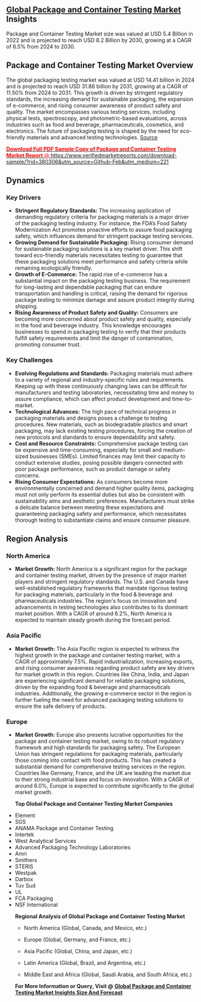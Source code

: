 <h2><a href="https://www.verifiedmarketreports.com/download-sample/?rid=380306&amp;utm_source=Github&amp;utm_medium=221" target="_blank">Global Package and Container Testing Market</a> Insights</h2><p>Package and Container Testing Market size was valued at USD 5.4 Billion in 2022 and is projected to reach USD 8.2 Billion by 2030, growing at a CAGR of 6.5% from 2024 to 2030.</p><p> <h2>Package and Container Testing Market Overview</h2> <p>The global packaging testing market was valued at USD 14.41 billion in 2024 and is projected to reach USD 31.86 billion by 2031, growing at a CAGR of 11.50% from 2024 to 2031. This growth is driven by stringent regulatory standards, the increasing demand for sustainable packaging, the expansion of e-commerce, and rising consumer awareness of product safety and quality. The market encompasses various testing services, including physical tests, spectroscopy, and photometric-based evaluations, across industries such as food and beverage, pharmaceuticals, cosmetics, and electronics. The future of packaging testing is shaped by the need for eco-friendly materials and advanced testing technologies. <a href="https://www.verifiedmarketresearch.com/product/packaging-testing-market/">Source</a></p> <p><a href="https://www.verifiedmarketresearch.com/product/packaging-testing-market/"><p><span class=""><span style="color: #ff0000;"><strong>Download Full PDF Sample Copy of Package and Container Testing Market Report</strong> @ </span><a href="https://www.verifiedmarketreports.com/download-sample/?rid=380306&amp;utm_source=Github-Feb&amp;utm_medium=221" target="_blank">https://www.verifiedmarketreports.com/download-sample/?rid=380306&amp;utm_source=Github-Feb&amp;utm_medium=221</a></span></p></a></p> <h2>Dynamics</h2> <h3>Key Drivers</h3> <ul> <li><strong>Stringent Regulatory Standards:</strong> The increasing application of demanding regulatory criteria for packaging materials is a major driver of the packaging testing industry. For instance, the FDA’s Food Safety Modernization Act promotes proactive efforts to assure food packaging safety, which influences demand for stringent package testing services. </li> <li><strong>Growing Demand for Sustainable Packaging:</strong> Rising consumer demand for sustainable packaging solutions is a key market driver. This shift toward eco-friendly materials necessitates testing to guarantee that these packaging solutions meet performance and safety criteria while remaining ecologically friendly. </li> <li><strong>Growth of E-Commerce:</strong> The rapid rise of e-commerce has a substantial impact on the packaging testing business. The requirement for long-lasting and dependable packaging that can endure transportation and handling is critical, raising the demand for rigorous package testing to minimize damage and assure product integrity during shipping. </li> <li><strong>Rising Awareness of Product Safety and Quality:</strong> Consumers are becoming more concerned about product safety and quality, especially in the food and beverage industry. This knowledge encourages businesses to spend in packaging testing to verify that their products fulfill safety requirements and limit the danger of contamination, promoting consumer trust. </li> </ul> <h3>Key Challenges</h3> <ul> <li><strong>Evolving Regulations and Standards:</strong> Packaging materials must adhere to a variety of regional and industry-specific rules and requirements. Keeping up with these continuously changing laws can be difficult for manufacturers and testing laboratories, necessitating time and money to assure compliance, which can affect product development and time-to-market. </li> <li><strong>Technological Advances:</strong> The high pace of technical progress in packaging materials and designs poses a challenge to testing procedures. New materials, such as biodegradable plastics and smart packaging, may lack existing testing procedures, forcing the creation of new protocols and standards to ensure dependability and safety. </li> <li><strong>Cost and Resource Constraints:</strong> Comprehensive package testing can be expensive and time-consuming, especially for small and medium-sized businesses (SMEs). Limited finances may limit their capacity to conduct extensive studies, posing possible dangers connected with poor package performance, such as product damage or safety concerns. </li> <li><strong>Rising Consumer Expectations:</strong> As consumers become more environmentally concerned and demand higher quality items, packaging must not only perform its essential duties but also be consistent with sustainability aims and aesthetic preferences. Manufacturers must strike a delicate balance between meeting these expectations and guaranteeing packaging safety and performance, which necessitates thorough testing to substantiate claims and ensure consumer pleasure. </li> </ul> <h2>Region Analysis</h2> <h3>North America</h3> <ul> <li><strong>Market Growth:</strong> North America is a significant region for the package and container testing market, driven by the presence of major market players and stringent regulatory standards. The U.S. and Canada have well-established regulatory frameworks that mandate rigorous testing for packaging materials, particularly in the food & beverage and pharmaceuticals industries. The region's focus on innovation and advancements in testing technologies also contributes to its dominant market position. With a CAGR of around 6.2%, North America is expected to maintain steady growth during the forecast period. </li> </ul> <h3>Asia Pacific</h3> <ul> <li><strong>Market Growth:</strong> The Asia Pacific region is expected to witness the highest growth in the package and container testing market, with a CAGR of approximately 7.5%. Rapid industrialization, increasing exports, and rising consumer awareness regarding product safety are key drivers for market growth in this region. Countries like China, India, and Japan are experiencing significant demand for reliable packaging solutions, driven by the expanding food & beverage and pharmaceuticals industries. Additionally, the growing e-commerce sector in the region is further fueling the need for advanced packaging testing solutions to ensure the safe delivery of products. </li> </ul> <h3>Europe</h3> <ul> <li><strong>Market Growth:</strong> Europe also presents lucrative opportunities for the package and container testing market, owing to its robust regulatory framework and high standards for packaging safety. The European Union has stringent regulations for packaging materials, particularly those coming into contact with food products. This has created a substantial demand for comprehensive testing services in the region. Countries like Germany, France, and the UK are leading the market due to their strong industrial base and focus on innovation. With a CAGR of around 6.0%, Europe is expected to contribute significantly to the global market growth. </li</p><p><strong>Top Global Package and Container Testing Market Companies</strong></p><div data-test-id=""><p><li>Element</li><li> SGS</li><li> ANAMA Package and Container Testing</li><li> Intertek</li><li> West Analytical Services</li><li> Advanced Packaging Technology Laboratories</li><li> Amri</li><li> Smithers</li><li> STERIS</li><li> Westpak</li><li> Darbox</li><li> Tuv Sud</li><li> UL</li><li> FCA Packaging</li><li> NSF International</li></p><div><strong>Regional Analysis of&nbsp;Global Package and Container Testing Market</strong></div><ul><li dir="ltr"><p dir="ltr">North America&nbsp;(Global, Canada, and Mexico, etc.)</p></li><li dir="ltr"><p dir="ltr">Europe (Global, Germany, and France, etc.)</p></li><li dir="ltr"><p dir="ltr">Asia Pacific&nbsp;(Global, China, and Japan, etc.)</p></li><li dir="ltr"><p dir="ltr">Latin America&nbsp;(Global, Brazil, and Argentina, etc.)</p></li><li dir="ltr">Middle East and Africa&nbsp;(Global, Saudi Arabia, and South Africa, etc.)</li></ul><p><strong>For More Information or Query, Visit @&nbsp;</strong><strong><a href="https://www.verifiedmarketreports.com/product/package-and-container-testing-market/?utm_source=Github&amp;utm_medium=221" target="_blank">Global Package and Container Testing Market Insights Size And Forecast</a></strong></p></div>
